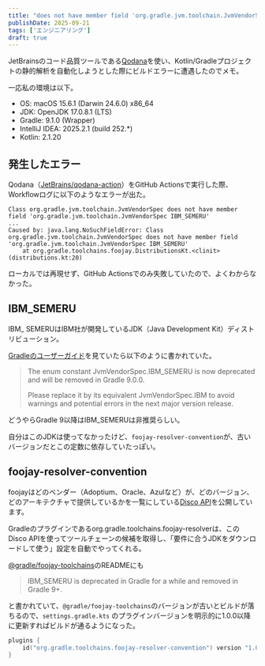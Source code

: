 ```yaml
---
title: "does not have member field 'org.gradle.jvm.toolchain.JvmVendorSpec IBM_SEMERU'"
publishDate: 2025-09-21
tags: ['エンジニアリング']
draft: true
---
```


JetBrainsのコード品質ツールである[Qodana](https://www.jetbrains.com/ja-jp/qodana/)を使い、Kotlin/Gradleプロジェクトの静的解析を自動化しようとした際にビルドエラーに遭遇したのでメモ。

一応私の環境は以下。

*   OS: macOS 15.6.1 (Darwin 24.6.0) x86_64
*   JDK: OpenJDK 17.0.8.1 (LTS)
*   Gradle: 9.1.0 (Wrapper)
*   IntelliJ IDEA: 2025.2.1 (build 252.*)
*   Kotlin: 2.1.20

## 発生したエラー

Qodana（[JetBrains/qodana-action](https://github.com/JetBrains/qodana-action)）をGitHub Actionsで実行した際、Workflowログに以下のようなエラーが出た。

```
Class org.gradle.jvm.toolchain.JvmVendorSpec does not have member field 'org.gradle.jvm.toolchain.JvmVendorSpec IBM_SEMERU'
...
Caused by: java.lang.NoSuchFieldError: Class org.gradle.jvm.toolchain.JvmVendorSpec does not have member field 'org.gradle.jvm.toolchain.JvmVendorSpec IBM_SEMERU'
	at org.gradle.toolchains.foojay.DistributionsKt.<clinit>(distributions.kt:20)
```

ローカルでは再現せず、GitHub Actionsでのみ失敗していたので、よくわからなかった。

## IBM_SEMERU

IBM_ SEMERUはIBM社が開発しているJDK（Java Development Kit）ディストリビューション。

[Gradleのユーザーガイド](https://docs.gradle.org/current/userguide/upgrading_version_8.html#ibm_semeru_should_not_be_used)を見ていたら以下のように書かれていた。

> The enum constant JvmVendorSpec.IBM_SEMERU is now deprecated and will be removed in Gradle 9.0.0.
> 
> Please replace it by its equivalent JvmVendorSpec.IBM to avoid warnings and potential errors in the next major version release.

どうやらGradle 9以降はIBM_SEMERUは非推奨らしい。

自分はこのJDKは使ってなかったけど、`foojay-resolver-convention`が、古いバージョンだとこの定数に依存していたっぽい。

## foojay-resolver-convention

foojayはどのベンダー（Adoptium、Oracle、Azulなど）が、どのバージョン、どのアーキテクチャで提供しているかを一覧にしている[Disco API](https://github.com/foojayio/discoapi)を公開しています。

Gradleのプラグインであるorg.gradle.toolchains.foojay-resolverは、このDisco APIを使ってツールチェーンの候補を取得し、「要件に合うJDKをダウンロードして使う」設定を自動でやってくれる。

[@gradle/foojay-toolchains](https://github.com/gradle/foojay-toolchains)のREADMEにも

> IBM_SEMERU is deprecated in Gradle for a while and removed in Gradle 9+.

と書かれていて、`@gradle/foojay-toolchains`のバージョンが古いとビルドが落ちるので、`settings.gradle.kts` のプラグインバージョンを明示的に1.0.0以降に更新すればビルドが通るようになった。

```kotlin
plugins {
    id("org.gradle.toolchains.foojay-resolver-convention") version "1.0.0"
}
```
